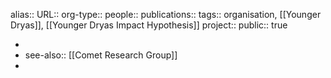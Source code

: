 alias::
URL::
org-type::
people::
publications:: 
tags:: organisation, [[Younger Dryas]], [[Younger Dryas Impact Hypothesis]] 
project::
public:: true

-
- see-also:: [[Comet Research Group]]
-